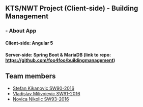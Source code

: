 ##  KTS/NWT Project (Client-side) - Building Management

### - About App 

#### Client-side: Angular 5 
#### Server-side: Spring Boot & MariaDB (link to repo: https://github.com/foo4foo/buildingmanagement)



## Team members
* [Stefan Kikanovic SW90-2016](https://github.com/foo4foo)
* [Vladislav Milivojevic SW91-2016](https://github.com/Vladk2)
* [Novica Nikolic SW93-2016](https://github.com/nole23)
